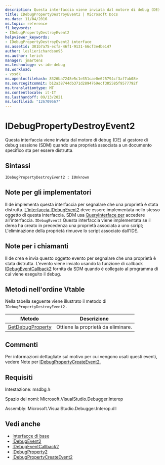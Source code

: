 ```yaml
---
description: Questa interfaccia viene inviata dal motore di debug (DE) al gestore di debug sessione (SDM) quando una proprietà associata a un documento specifico sta per essere distrutta.
title: IDebugPropertyDestroyEvent2 | Microsoft Docs
ms.date: 11/04/2016
ms.topic: reference
f1_keywords:
- IDebugPropertyDestroyEvent2
helpviewer_keywords:
- IDebugPropertyDestroyEvent2 interface
ms.assetid: 301b7a75-ecfa-46f1-9131-66cf3e4be147
author: leslierichardson95
ms.author: lerich
manager: jmartens
ms.technology: vs-ide-debug
ms.workload:
- vssdk
ms.openlocfilehash: 8326ba7248e5c1e351cae0e625794cf3af7ab08e
ms.sourcegitcommit: b12a38744db371d2894769ecf305585f9577792f
ms.translationtype: MT
ms.contentlocale: it-IT
ms.lasthandoff: 09/13/2021
ms.locfileid: "126709667"
---
```

# <a name="idebugpropertydestroyevent2"></a>IDebugPropertyDestroyEvent2
Questa interfaccia viene inviata dal motore di debug (DE) al gestore di debug sessione (SDM) quando una proprietà associata a un documento specifico sta per essere distrutta.

## <a name="syntax"></a>Sintassi

```
IDebugPropertyDestroyEvent2 : IUnknown
```

## <a name="notes-for-implementers"></a>Note per gli implementatori
 Il de implementa questa interfaccia per segnalare che una proprietà è stata distrutta. [L'interfaccia IDebugEvent2](../../../extensibility/debugger/reference/idebugevent2.md) deve essere implementata nello stesso oggetto di questa interfaccia. SDM usa [QueryInterface per](/cpp/atl/queryinterface) accedere all'interfaccia. `IDebugEvent2` Questa interfaccia viene implementata se il derea ha creato in precedenza una proprietà associata a uno script; L'eliminazione della proprietà rimuove lo script associato dall'IDE.

## <a name="notes-for-callers"></a>Note per i chiamanti
 Il de crea e invia questo oggetto evento per segnalare che una proprietà è stata distrutta. L'evento viene inviato usando la funzione di callback [IDebugEventCallback2](../../../extensibility/debugger/reference/idebugeventcallback2.md) fornita da SDM quando è collegato al programma di cui viene eseguito il debug.

## <a name="methods-in-vtable-order"></a>Metodi nell'ordine Vtable
 Nella tabella seguente viene illustrato il metodo di `IDebugPropertyDestroyEvent2` .

|Metodo|Descrizione|
|------------|-----------------|
|[GetDebugProperty](../../../extensibility/debugger/reference/idebugpropertydestroyevent2-getdebugproperty.md)|Ottiene la proprietà da eliminare.|

## <a name="remarks"></a>Commenti
 Per informazioni dettagliate sul motivo per cui vengono usati questi eventi, vedere Note per [IDebugPropertyCreateEvent2.](../../../extensibility/debugger/reference/idebugpropertycreateevent2.md)

## <a name="requirements"></a>Requisiti
 Intestazione: msdbg.h

 Spazio dei nomi: Microsoft.VisualStudio.Debugger.Interop

 Assembly: Microsoft.VisualStudio.Debugger.Interop.dll

## <a name="see-also"></a>Vedi anche
- [Interfacce di base](../../../extensibility/debugger/reference/core-interfaces.md)
- [IDebugEvent2](../../../extensibility/debugger/reference/idebugevent2.md)
- [IDebugEventCallback2](../../../extensibility/debugger/reference/idebugeventcallback2.md)
- [IDebugProperty2](../../../extensibility/debugger/reference/idebugproperty2.md)
- [IDebugPropertyCreateEvent2](../../../extensibility/debugger/reference/idebugpropertycreateevent2.md)
